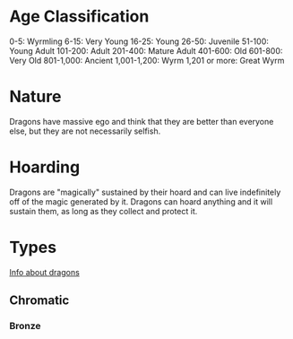 # Age Classification
0-5: Wyrmling
6-15: Very Young
16-25: Young
26-50: Juvenile
51-100: Young Adult
101-200: Adult
201-400: Mature Adult
401-600: Old
601-800: Very Old
801-1,000: Ancient
1,001-1,200: Wyrm
1,201 or more: Great Wyrm
# Nature
Dragons have massive ego and think that they are better than everyone else, but they are not necessarily selfish.
# Hoarding
Dragons are "magically" sustained by their hoard and can live indefinitely off of the magic generated by it. Dragons can hoard anything and it will sustain them, as long as they collect and protect it.
# Types
[Info about dragons](https://youtu.be/1zG9lHQiq-U?si=AXFi4QsSQ8dbmoIc)
## Chromatic
### Bronze
